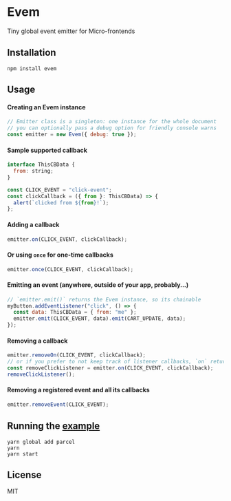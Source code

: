 # Evem

Tiny global event emitter for Micro-frontends

## Installation

```
npm install evem
```

## Usage

#### Creating an Evem instance

```js
// Emitter class is a singleton: one instance for the whole document
// you can optionally pass a debug option for friendly console warns
const emitter = new Evem({ debug: true });
```

#### Sample supported callback

```js
interface ThisCBData {
  from: string;
}

const CLICK_EVENT = "click-event";
const clickCallback = ({ from }: ThisCBData) => {
  alert(`clicked from ${from}!`);
};
```

#### Adding a callback

```js
emitter.on(CLICK_EVENT, clickCallback);
```

#### Or using `once` for one-time callbacks

```js
emitter.once(CLICK_EVENT, clickCallback);
```

#### Emitting an event (anywhere, outside of your app, probably...)

```js
// `emitter.emit()` returns the Evem instance, so its chainable
myButton.addEventListener("click", () => {
  const data: ThisCBData = { from: "me" };
  emitter.emit(CLICK_EVENT, data).emit(CART_UPDATE, data);
});
```

#### Removing a callback

```js
emitter.removeOn(CLICK_EVENT, clickCallback);
// or if you prefer to not keep track of listener callbacks, `on` returns a callback remover
const removeClickListener = emitter.on(CLICK_EVENT, clickCallback);
removeClickListener();
```

#### Removing a registered event and all its callbacks

```js
emitter.removeEvent(CLICK_EVENT);
```

## Running the [example](https://github.com/undrafted/evem/tree/master/example)

```
yarn global add parcel
yarn
yarn start
```

## License

MIT
